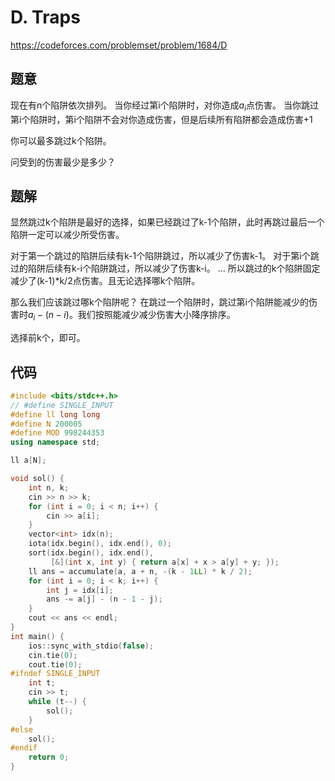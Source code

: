 # D. Traps
https://codeforces.com/problemset/problem/1684/D

## 题意

现在有n个陷阱依次排列。
当你经过第i个陷阱时，对你造成$a_i$点伤害。
当你跳过第i个陷阱时，第i个陷阱不会对你造成伤害，但是后续所有陷阱都会造成伤害+1

你可以最多跳过k个陷阱。

问受到的伤害最少是多少？

## 题解

显然跳过k个陷阱是最好的选择，如果已经跳过了k-1个陷阱，此时再跳过最后一个陷阱一定可以减少所受伤害。

对于第一个跳过的陷阱后续有k-1个陷阱跳过，所以减少了伤害k-1。
对于第i个跳过的陷阱后续有k-i个陷阱跳过，所以减少了伤害k-i。
...
所以跳过的k个陷阱固定减少了(k-1)*k/2点伤害。且无论选择哪k个陷阱。


那么我们应该跳过哪k个陷阱呢？
在跳过一个陷阱时，跳过第i个陷阱能减少的伤害时$a_i - (n-i)$。我们按照能减少减少伤害大小降序排序。

选择前k个，即可。


## 代码

``` cpp
#include <bits/stdc++.h>
// #define SINGLE_INPUT
#define ll long long
#define N 200005
#define MOD 998244353
using namespace std;

ll a[N];

void sol() {
    int n, k;
    cin >> n >> k;
    for (int i = 0; i < n; i++) {
        cin >> a[i];
    }
    vector<int> idx(n);
    iota(idx.begin(), idx.end(), 0);
    sort(idx.begin(), idx.end(),
         [&](int x, int y) { return a[x] + x > a[y] + y; });
    ll ans = accumulate(a, a + n, -(k - 1LL) * k / 2);
    for (int i = 0; i < k; i++) {
        int j = idx[i];
        ans -= a[j] - (n - 1 - j);
    }
    cout << ans << endl;
}
int main() {
    ios::sync_with_stdio(false);
    cin.tie(0);
    cout.tie(0);
#ifndef SINGLE_INPUT
    int t;
    cin >> t;
    while (t--) {
        sol();
    }
#else
    sol();
#endif
    return 0;
}
```